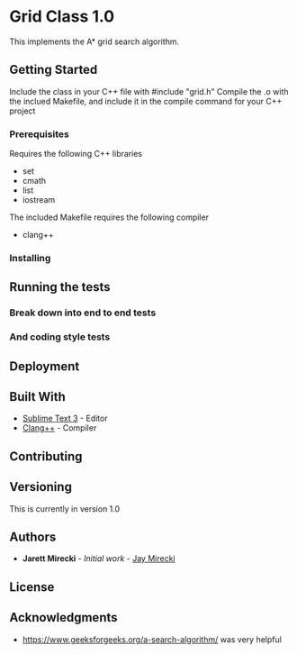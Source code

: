 # Grid Class 1.0

This implements the A* grid search algorithm.

## Getting Started

Include the class in your C++ file with #include "grid.h"
Compile the .o with the inclued Makefile, and include it in the compile 
command for your C++ project

### Prerequisites

Requires the following C++ libraries

* set
* cmath
* list
* iostream

The included Makefile requires the following compiler

* clang++

### Installing



## Running the tests



### Break down into end to end tests



### And coding style tests



## Deployment



## Built With

* [Sublime Text 3](https://www.sublimetext.com/3) - Editor
* [Clang++](https://clang.llvm.org/) - Compiler

## Contributing



## Versioning

This is currently in version 1.0

## Authors

* **Jarett Mirecki** - *Initial work* - [Jay Mirecki](https://github.com/jaymirecki)

## License



## Acknowledgments

* https://www.geeksforgeeks.org/a-search-algorithm/ was very helpful